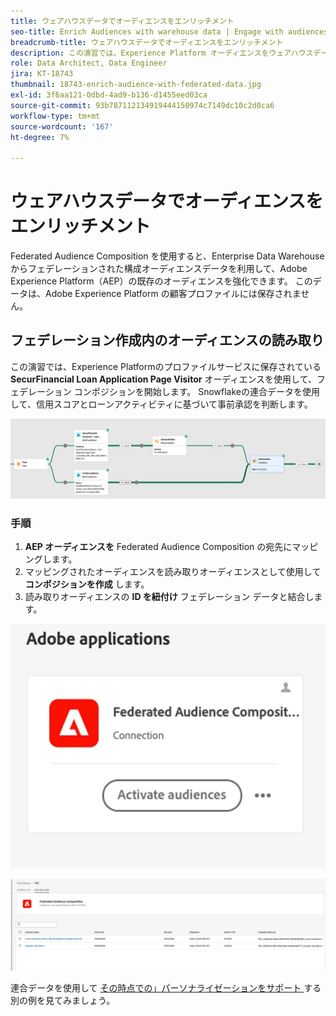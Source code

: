 ```yaml
---
title: ウェアハウスデータでオーディエンスをエンリッチメント
seo-title: Enrich Audiences with warehouse data | Engage with audiences directly from your data warehouse using Federated Audience Composition
breadcrumb-title: ウェアハウスデータでオーディエンスをエンリッチメント
description: この演習では、Experience Platform オーディエンスをウェアハウスデータでエンリッチメントします。
role: Data Architect, Data Engineer
jira: KT-18743
thumbnail: 18743-enrich-audience-with-federated-data.jpg
exl-id: 3f6aa121-0dbd-4ad9-b136-d1455eed03ca
source-git-commit: 93b787112134919444150974c7149dc10c2d0ca6
workflow-type: tm+mt
source-wordcount: '167'
ht-degree: 7%

---
```


# ウェアハウスデータでオーディエンスをエンリッチメント

Federated Audience Composition を使用すると、Enterprise Data Warehouse からフェデレーションされた構成オーディエンスデータを利用して、Adobe Experience Platform（AEP）の既存のオーディエンスを強化できます。 このデータは、Adobe Experience Platform の顧客プロファイルには保存されません。

## フェデレーション作成内のオーディエンスの読み取り

この演習では、Experience Platformのプロファイルサービスに保存されている **SecurFinancial Loan Application Page Visitor** オーディエンスを使用して、フェデレーション コンポジションを開始します。 Snowflakeの連合データを使用して、信用スコアとローンアクティビティに基づいて事前承認を判断します。

![federated-composition-example](assets/snowflake-preapproval.png)

### 手順

1. **AEP オーディエンスを** Federated Audience Composition の宛先にマッピングします。
2. マッピングされたオーディエンスを読み取りオーディエンスとして使用して **コンポジションを作成** します。
3. 読み取りオーディエンスの **ID を紐付け** フェデレーション データと結合します。

![federated-method-1-1](assets/federated-method-1-1.png)

![federated-method-1-2](assets/federated-method-1-2.png)

連合データを使用して [ その時点での」パーソナライゼーションをサポート ](deliver-in-the-moment-personalization.md) する別の例を見てみましょう。
